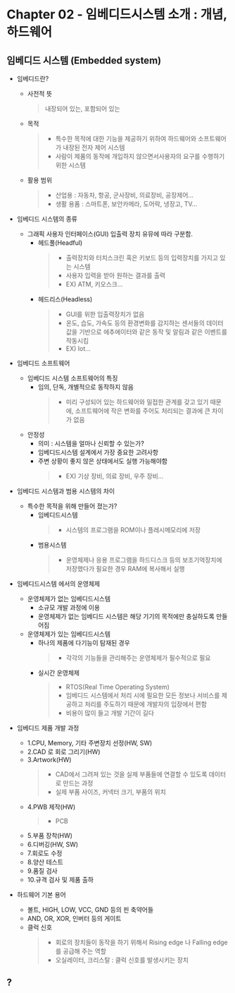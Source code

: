 # Chapter 02 - 임베디드시스템 소개 : 개념, 하드웨어  

## 임베디드 시스템 (Embedded system)  

- 임베디드란?  
  - 사전적 뜻  
    > 내장되어 있는, 포함되어 있는  
  - 목적  
    > - 특수한 목적에 대한 기능을 제공하기 위하여 하드웨어와 소프트웨어가 내장된 전자 제어 시스템  
    > - 사람이 제품의 동작에 개입하지 않으면서사용자의 요구를 수행하기 위한 시스템  
  - 활용 범위  
    > - 산업용 : 자동차, 항공, 군사장비, 의료장비, 공장제어...  
    > - 생활 용품 : 스마트폰, 보안카메라, 도어락, 냉장고, TV...  

- 임베디드 시스템의 종류  
  - 그래픽 사용자 인터페이스(GUI) 입출력 장치 유뮤에 따라 구분함.  
    - 헤드풀(Headful)  
      > - 출력장치와 터치스크린 혹은 키보드 등의 입력장치를 가지고 있는 시스템  
      > - 사용자 입력을 받아 원하는 결과를 출력  
      > - EX) ATM, 키오스크...
    - 헤드리스(Headless)  
      > - GUI를 위한 입출력장치가 없음  
      > - 온도, 습도, 가속도 등의 환경변화를 감지하는 센서들의 데이터 값을 기반으로 에추에이터와 같은 동작 및 알림과 같은 이벤트를 작동시킴  
      > - EX) Iot...

- 임베디드 소프트웨어  
  - 임베디드 시스템 소프트웨어의 특징
    - 임의, 단독, 개별적으로 동작하지 않음  
      > - 미리 구성되어 있는 하드웨어와 밀접한 관계를 갖고 있기 때문에, 소프트웨어에 작은 변화를 주어도 처리되는 결과에 큰 차이가 없음  
  - 안정성  
    - 의미 : 시스템을 얼마나 신뢰할 수 있는가?  
    - 임베디드시스템 설계에서 가장 중요한 고려사항  
    - 주변 상황이 좋지 않은 상태에서도 실행 가능해야함  
      > - EX) 기상 장비, 의료 장비, 우주 장비...  

- 임베디드 시스템과 범용 시스템의 차이  
  - 특수한 목적을 위해 만들어 졌는가?  
    - 임베디드시스템  
      > - 시스템의 프로그램을 ROM이나 플레시메모리에 저장  
    - 범용시스템
      > - 운영체제나 응용 프로그램을 하드디스크 등의 보조기억장치에 저장했다가 필요한 경우 RAM에 복사해서 실행  

- 임베디드시스템 에서의 운영체제  
  - 운영체제가 없는 임베디드시스템  
    - 소규모 개발 과정에 이용  
    - 운영체제가 없는 임베디드 시스템은 해당 기기의 목적에만 충실하도록 만들어짐  
  - 운영체제가 있는 임베디드시스템  
    - 하나의 제품에 다기능이 탐재된 경우  
      > - 각각의 기능들을 관리해주는 운영체제가 필수적으로 필요  
    - 실시간 운영체제  
      > - RTOS(Real Time Operating System)  
      > - 임베디드 시스템에서 처리 시에 필요한 모든 정보나 서비스를 제공하고 처리를 주도하기 때문에 개발자의 입장에서 편함  
      > - 비용이 많이 들고 개발 기간이 길다  

- 임베디드 제품 개발 과정  
  - 1.CPU, Memory, 기타 주변장치 선정(HW, SW)  
  - 2.CAD 로 회로 그리기(HW)  
  - 3.Artwork(HW)  
    > - CAD에서 그려져 있는 것을 실제 부품들에 연결할 수 있도록 데이터로 만드는 과정  
    > - 실제 부품 사이즈, 커넥터 크기, 부품의 위치  
  - 4.PWB 제작(HW)  
    > - PCB  
  - 5.부품 장착(HW)  
  - 6.디버깅(HW, SW)  
  - 7.회로도 수정  
  - 8.양산 테스트  
  - 9.품질 검사  
  - 10.규격 검사 및 제품 출하  

- 하드웨어 기본 용어  
  - 볼트, HIGH, LOW, VCC, GND 등의 핀 축약어들  
  - AND, OR, XOR, 인버터 등의 게이트  
  - 클럭 신호  
    > - 회로의 장치들이 동작을 하기 위해서 Rising edge 나 Falling edge를 공급해 주는 역할  
    > - 오실레이터, 크리스탈 : 클럭 신호를 발생시키는 장치  


## ?